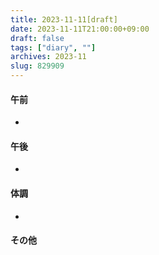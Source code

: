 ```yaml
---
title: 2023-11-11[draft]
date: 2023-11-11T21:00:00+09:00
draft: false
tags: ["diary", ""]
archives: 2023-11
slug: 829909
---
```

#### 午前
- 
#### 午後
- 
#### 体調
- 
#### その他